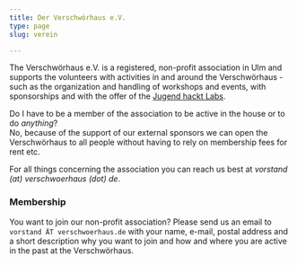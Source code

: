 ```yaml
---
title: Der Verschwörhaus e.V.
type: page
slug: verein

---
```


The Verschwörhaus e.V. is a registered, non-profit association in Ulm and supports the volunteers with activities in and around the Verschwörhaus - such as the organization and handling of workshops and events, with sponsorships and with the offer of the [Jugend hackt Labs](/en/category/jugend-hackt-lab/).

Do I have to be a member of the association to be active in the house or to do _anything_?  
No, because of the support of our external sponsors we can open the Verschwörhaus to all people without having to rely on membership fees for rent etc.
<!--Nein, denn durch die [Förderung der Stadt](/sponsoren/) können wir das Verschwörhaus für alle Menschen öffnen, ohne auf Mitgliedsbeiträge für Miete usw angewiesen zu sein.-->

<!--
Warum sollte ich (Förder)mitglied werden?  
Wenn man sich für eine Mitgliedschaft entscheidet, bekommt man zum einen ein Stimmrecht bei allen Vereinsfragen sowie eine Art “virtuelles” Abzeichen, dass man das Haus und den dortigen Spirit unterstützt.

Weiter ermöglichen die Mitgliedsbeiträge die Beschaffung von interessanten Dingen für alle, Workshopmaterial und den ein oder anderen Kostenpunkt im Haus.
-->


For all things concerning the association you can reach us best at _vorstand (at) verschwoerhaus (dot) de_.

### Membership 
You want to join our non-profit association? Please send us an email to `vorstand ÄT verschwoerhaus.de` with your name, e-mail, postal address and a short description why you want to join and how and where you are active in the past at the Verschwörhaus.
